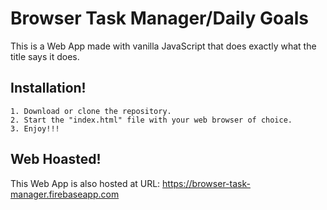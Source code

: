 # Browser Task Manager/Daily Goals
This is a Web App made with vanilla JavaScript that does exactly what the title says it does.
## Installation!
```
1. Download or clone the repository.
2. Start the "index.html" file with your web browser of choice.
3. Enjoy!!!
```
## Web Hoasted!
This Web App is also hosted at URL: https://browser-task-manager.firebaseapp.com